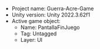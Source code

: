 <!-- UNITY CODE ASSIST INSTRUCTIONS START -->
- Project name: Guerra-Acre-Game
- Unity version: Unity 2022.3.62f1
- Active game object:
  - Name: PantallaFinJuego
  - Tag: Untagged
  - Layer: UI
<!-- UNITY CODE ASSIST INSTRUCTIONS END -->